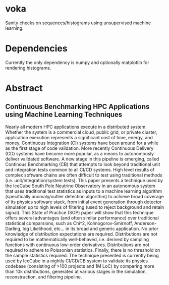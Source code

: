 # voka
Sanity checks on sequences/histograms using unsupervised machine learning.

# Dependencies

Currently the only dependency is numpy and optionally matplotlib for rendering histograms.

# Abstract
## Continuous Benchmarking HPC Applications using Machine Learning Techniques
Nearly all modern HPC applications execute in a distributed system.  Whether the system is a commercial cloud, public grid, or private cluster, application execution represents a significant cost of time, energy, and money.  Continuous Integration (CI) systems have been around for a while as the first stage of code validation.  More recently Continuous Delivery (CD) systems have become more popular, as a means to autonomously deliver validated software.  A new stage in this pipeline is emerging, called Continous Benchmarking (CB) that attempts to look beyond traditional unit and integration tests common to all CI/CD systems.  High level results of complex software chains are often difficult to test using traditional methods (i.e. unit/integration/system tests). This paper presents a technique used by the IceCube South Pole Neutrino Observatory in an autonomous system that uses traditional test statistics as inputs to a machine learning algorithm (specifically anomaly/outlier detection algorithm) to achieve broad coverage of its physics software stack, from initial event generation through detector simulation up to high levels of filtering (used to reject background and retain signal).  This State of Practice (SOP) paper will show that this technique offers several advantages (and often similar performance) over traditional statistical comparsions, such as Chi^2, Kolmogorov-Smirnoff, Anderson-Darling, log Likelihood, etc... in its broad and generic application.  No prior knowledge of distribution expectations are required.  Distributions are not required to be mathematically well-behaved, i.e. derived by sampling functions with continuous low-order derivatives.  Distributions are not required to adhere to  Poissonian statistics.  Finally, there is no threshold on the sample statistics required.  The technique presented is currently being used by IceCube in a nightly CI/CD/CB system to validate its physics codebase (consisting of >100 projects and 1M LoC) by comparing more than 10k distributions, generated at various stages in the simulation, reconstruction, and filtering pipeline.
